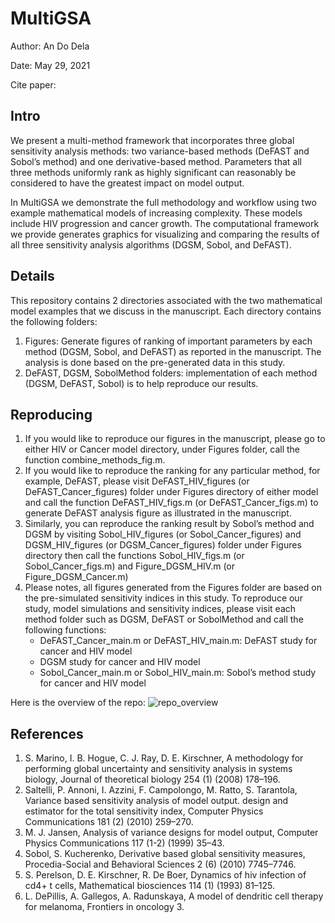 # MultiGSA 
Author: An Do Dela

Date: May 29, 2021 

Cite paper: 

## Intro
We present a multi-method framework that incorporates three global sensitivity analysis methods: two variance-based methods (DeFAST and Sobol’s method) and one derivative-based method. Parameters that all three methods uniformly rank as highly significant can reasonably be considered to have the greatest impact on model output.

In MultiGSA we demonstrate the full methodology and workflow using two example mathematical models of increasing complexity. These models include HIV progression and cancer growth. The computational framework we provide generates graphics for visualizing and comparing the results of all three sensitivity analysis algorithms (DGSM, Sobol, and DeFAST).

## Details
This repository contains 2 directories associated with the two mathematical model examples that we discuss in the manuscript. Each directory contains the following folders: 
1.	Figures: Generate figures of ranking of important parameters by each method (DGSM, Sobol, and DeFAST) as reported in the manuscript. The analysis is done based on the pre-generated data in this study. 
2.	DeFAST, DGSM, SobolMethod folders: implementation of each method (DGSM, DeFAST, Sobol) is to help reproduce our results. 

## Reproducing 
1.	If you would like to reproduce our figures in the manuscript, please go to either HIV or Cancer model directory, under Figures folder, call the function combine_methods_fig.m. 
2.	If you would like to reproduce the ranking for any particular method, for example, DeFAST, please visit DeFAST_HIV_figures (or DeFAST_Cancer_figures) folder under Figures directory of either model and call the function DeFAST_HIV_figs.m (or DeFAST_Cancer_figs.m) to generate DeFAST analysis figure as illustrated in the manuscript. 
3.	Similarly, you can reproduce the ranking result by Sobol’s method and DGSM by visiting Sobol_HIV_figures (or Sobol_Cancer_figures) and DGSM_HIV_figures (or DGSM_Cancer_figures) folder under Figures directory then call the functions Sobol_HIV_figs.m (or Sobol_Cancer_figs.m)  and Figure_DGSM_HIV.m (or Figure_DGSM_Cancer.m)
4.	Please notes, all figures generated from the Figures folder are based on the pre-simulated sensitivity indices in this study. To reproduce our study, model simulations and sensitivity indices, please visit each method folder such as DGSM, DeFAST or SobolMethod and call the following functions:
    - DeFAST_Cancer_main.m or DeFAST_HIV_main.m: DeFAST study for cancer and HIV model
    - DGSM study for cancer and HIV model
    - Sobol_Cancer_main.m or Sobol_HIV_main.m: Sobol’s method study for cancer and HIV model

Here is the overview of the repo: 
![repo_overview](https://user-images.githubusercontent.com/20584697/122489268-1aff9900-cf94-11eb-8f63-c20b665bec6e.png) 
    
## References
1.	S. Marino, I. B. Hogue, C. J. Ray, D. E. Kirschner, A methodology for performing global uncertainty and sensitivity analysis in systems biology, Journal of theoretical biology 254 (1) (2008) 178–196.
2.	Saltelli, P. Annoni, I. Azzini, F. Campolongo, M. Ratto, S. Tarantola, Variance based sensitivity analysis of model output. design and estimator for the total sensitivity index, Computer Physics Communications 181 (2) (2010) 259–270.
3.	M. J. Jansen, Analysis of variance designs for model output, Computer Physics Communications 117 (1-2) (1999) 35–43.
4.	Sobol, S. Kucherenko, Derivative based global sensitivity measures, Procedia-Social and Behavioral Sciences 2 (6) (2010) 7745–7746.
5.	S. Perelson, D. E. Kirschner, R. De Boer, Dynamics of hiv infection of cd4+ t cells, Mathematical biosciences 114 (1) (1993) 81–125.
6.	L. DePillis, A. Gallegos, A. Radunskaya, A model of dendritic cell therapy for melanoma, Frontiers in oncology 3.

